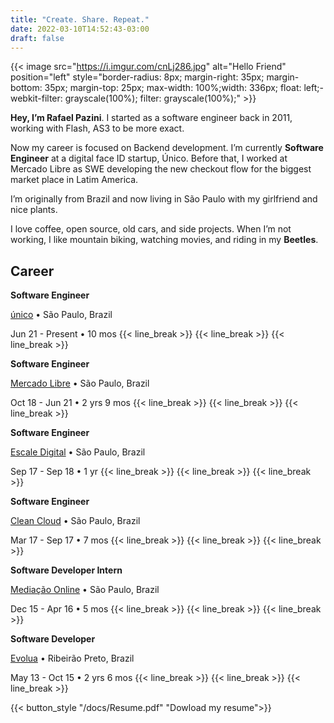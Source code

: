 ```yaml
---
title: "Create. Share. Repeat."
date: 2022-03-10T14:52:43-03:00
draft: false
---
```


{{< image src="https://i.imgur.com/cnLj286.jpg" alt="Hello Friend" position="left" style="border-radius: 8px; margin-right: 35px; margin-bottom: 35px; margin-top: 25px; max-width: 100%;width: 336px; float: left;-webkit-filter: grayscale(100%); filter: grayscale(100%);" >}}

**Hey, I’m Rafael Pazini**. I started as a software engineer back in 2011, working with Flash, AS3 to be more exact.

Now my career is focused on Backend development. I’m currently **Software Engineer** at a digital face ID startup, Único. Before that, I worked at Mercado Libre as SWE developing the new checkout flow for the biggest market place in Latim America. 

I’m originally from Brazil and now living in São Paulo with my girlfriend and nice plants.

I love coffee, open source, old cars, and side projects. When I’m not working, I like mountain biking, watching movies, and riding in my **Beetles**.

<!-- ## Bio

>  Rafael Pazini is a software engineer who  -->


## Career

**Software Engineer**

[único](https://unico.io/) • São Paulo, Brazil

Jun 21 - Present • 10 mos
{{< line_break >}}
{{< line_break >}}
{{< line_break >}}

**Software Engineer**

[Mercado Libre](https://mercadolibre.com) • São Paulo, Brazil

Oct 18 - Jun 21 • 2 yrs 9 mos
{{< line_break >}}
{{< line_break >}}
{{< line_break >}}

**Software Engineer**

[Escale Digital](https://escale.com.br) • São Paulo, Brazil

Sep 17 - Sep 18 • 1 yr
{{< line_break >}}
{{< line_break >}}
{{< line_break >}}

**Software Engineer**

[Clean Cloud](https://cleancloud.io) • São Paulo, Brazil

Mar 17 - Sep 17 • 7 mos
{{< line_break >}}
{{< line_break >}}
{{< line_break >}}

**Software Developer Intern**

[Mediação Online](https://www.mediacaonline.com) • São Paulo, Brazil

Dec 15 - Apr 16 • 5 mos
{{< line_break >}}
{{< line_break >}}
{{< line_break >}}

**Software Developer**

[Evolua](https://evoluaeducacao.com.br) • Ribeirão Preto, Brazil

May 13 - Oct 15 • 2 yrs 6 mos
{{< line_break >}}
{{< line_break >}}
{{< line_break >}}


{{< button_style "/docs/Resume.pdf" "Dowload my resume">}}
